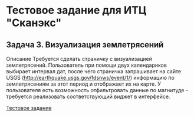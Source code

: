 # Тестовое задание для ИТЦ "Сканэкс"
## Задача 3. Визуализация землетрясений

Описание
Требуется сделать страничку с визуализацией землетрясений. Пользователь при помощи двух календариков выбирает интервал дат, после чего страничка запрашивает на сайте USGS (http://earthquake.usgs.gov/fdsnws/event/1/) информацию по землетрясениям за этот период и отображает их на карте. У пользователя есть возможность отфильтровать данные по магнитуде - требуется реализовать соответствующий виджет в интерфейсе.

[Тестовое задание](http://vladimir-rybalko.github.io/ScanexTests/index.html)